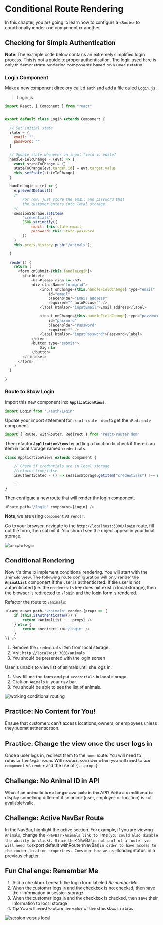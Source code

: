 # Conditional Route Rendering

In this chapter, you are going to learn how to configure a `<Route>` to conditionally render one component or another.

## Checking for Simple Authentication

**Note:** The example code below contains an extremely simplified login process. This is not a guide to proper authentication. The login used here is only to demonstrate rendering components based on a user's status

### Login Component

Make a new component directory called `auth` and add a file called `Login.js`.

> Login.js

```js
import React, { Component } from "react"


export default class Login extends Component {

  // Set initial state
  state = {
    email: "",
    password: ""
  }

  // Update state whenever an input field is edited
  handleFieldChange = (evt) => {
    const stateToChange = {}
    stateToChange[evt.target.id] = evt.target.value
    this.setState(stateToChange)
  }

  handleLogin = (e) => {
    e.preventDefault()
    /*
        For now, just store the email and password that
        the customer enters into local storage.
    */
    sessionStorage.setItem(
        "credentials",
        JSON.stringify({
            email: this.state.email,
            password: this.state.password
        })
    )
    this.props.history.push("/animals");

  }

  render() {
    return (
      <form onSubmit={this.handleLogin}>
        <fieldset>
            <h3>Please sign in</h3>
            <div className="formgrid">
                <input onChange={this.handleFieldChange} type="email"
                    id="email"
                    placeholder="Email address"
                    required="" autoFocus="" />
                <label htmlFor="inputEmail">Email address</label>

                <input onChange={this.handleFieldChange} type="password"
                    id="password"
                    placeholder="Password"
                    required="" />
                <label htmlFor="inputPassword">Password</label>
            </div>
            <button type="submit">
                Sign in
            </button>
        </fieldset>
      </form>
    )
  }

}
```

### Route to Show Login

Import this new component into **`ApplicationViews`**.

```js
import Login from './auth/Login'
```

Update your import statement for `react-router-dom` to get the `<Redirect>` component.

```js
import { Route, withRouter, Redirect } from "react-router-dom"
```

Then refactor **`ApplicationViews`** by adding a function to check if there is an item in local storage named `credentials`.

```js
class ApplicationViews extends Component {

    // Check if credentials are in local storage
    //returns true/false
    isAuthenticated = () => sessionStorage.getItem("credentials") !== null

    ...
}
```

Then configure a new route that will render the login component.

```js
<Route path="/login" component={Login} />
```

**Note**, we are using `component` vs `render`.


Go to your browser, navigate to the `http://localhost:3000/login` route, fill out the form, then submit it. You should see the object appear in your local storage.

![simple login](./images/alRdBjtuxG.gif)

## Conditional Rendering

Now it's time to implement conditional rendering. You will start with the animals view. The following route configuration will only render the **`AnimalList`** component if the user is authenticated. If the user is not authenticated (i.e. the `credentials` key does not exist in local storage), then the browser is redirected to `/login` and the login form is rendered.

Refactor the route to `/animals`:


```js
<Route exact path="/animals" render={props => {
    if (this.isAuthenticated()) {
        return <AnimalList {...props} />
    } else {
        return <Redirect to="/login" />
    }
}} />
```


1. Remove the `credentials` item from local storage.
2. Visit `http://localhost:3000/animals`
3. You should be presented with the login screen

User is unable to view list of animals until she logs in.

1. Now fill out the form and put `credentials` in local storage.
2. Click on `Animals` in your nav bar.
3. You should be able to see the list of animals.

![working conditional routing](./images/kfst2FfzcO.gif)


## Practice: No Content for You!

Ensure that customers can't access locations, owners, or employees unless they submit authentication.

## Practice: Change the view once the user logs in

Once a user logs in, redirect them to the `home` route. You will need to refactor the `login` route. With routes, consider when you will need to use `component` vs `render` and the use of `{...props}`.

## Challenge: No Animal ID in API
What if an animalId is no longer available in the API? Write a conditional to display something different if an animal(user, employee or location) is not available/valid.

## Challenge: Active NavBar Route
In the NavBar, highlight the active section. For example, if you are viewing `Animals`, change the `<NavBar>` `Animals link to `lime` (you could also disable the ability to click). Since the `<NavBar` is not part of a route, you will need to `export default withRouter(NavBar)` in order to have access to the router location properties. Consider how we used `loadingStatus` in a previous chapter.


## Fun Challenge: Remember Me

1. Add a checkbox beneath the login form labeled _Remember Me_.
2. When the customer logs in and the checkbox is not checked, then save their information to session storage
3. When the customer logs in and the checkbox is checked, then save their information to local storage
4. **Tip** You will need to store the value of the checkbox in state.

![session versus local](./images/WwftJ1Ds2R.gif)

